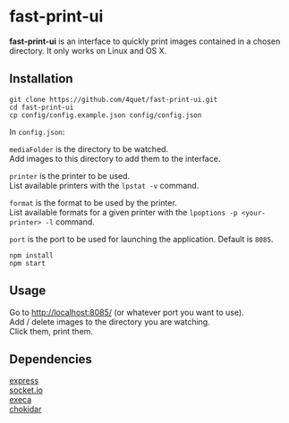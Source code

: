 # fast-print-ui

**fast-print-ui** is an interface to quickly print images contained in a chosen directory. It only works on Linux and OS X.  


## Installation

`git clone https://github.com/4quet/fast-print-ui.git`  
`cd fast-print-ui`  
`cp config/config.example.json config/config.json`  

In `config.json`:

`mediaFolder` is the directory to be watched.  
Add images to this directory to add them to the interface.  

`printer` is the printer to be used.  
List available printers with the `lpstat -v` command.  

`format` is the format to be used by the printer.  
List available formats for a given printer with the `lpoptions -p <your-printer> -l` command.  

`port` is the port to be used for launching the application. Default is `8085`.  

`npm install`  
`npm start`  


## Usage

Go to [http://localhost:8085/](http://localhost:8085/) (or whatever port you want to use).  
Add / delete images to the directory you are watching.  
Click them, print them.  


## Dependencies

[express](https://github.com/expressjs/express)  
[socket.io](https://github.com/socketio/socket.io)  
[execa](https://github.com/sindresorhus/execa)  
[chokidar](https://github.com/paulmillr/chokidar)  
